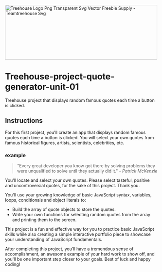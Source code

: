 <img src="https://upload.wikimedia.org/wikipedia/en/a/a3/Treehouse%27s_logo_%28Jan_2015%29.png" alt="Treehouse Logo Png Transparent Svg Vector Freebie Supply - Teamtreehouse Svg" img width="500" height="180" />
     
# Treehouse-project-quote-generator-unit-01
Treehouse project that displays random famous quotes each time a button is clicked.

## Instructions
For this first project, you'll create an app that displays random famous quotes each time a button is clicked. You will select your own quotes from famous historical figures, artists, scientists, celebrities, etc.

### example
>"Every great developer you know got there by solving problems they were unqualified to solve until they actually did it." - _Patrick McKenzie_ 

You'll locate and select your own quotes. Please select tasteful, positive and uncontroversial quotes, for the sake of this project. Thank you.

You'll use your growing knowledge of basic JavaScript syntax, variables, loops, conditionals and object literals to:

* Build the array of quote objects to store the quotes.
* Write your own functions for selecting random quotes from the array and printing them to the screen.

This project is a fun and effective way for you to practice basic JavaScript skills while also creating a simple interactive portfolio piece to showcase your understanding of JavaScript fundamentals.

After completing this project, you'll have a tremendous sense of accomplishment, an awesome example of your hard work to show off, and you'll be one important step closer to your goals. Best of luck and happy coding!
